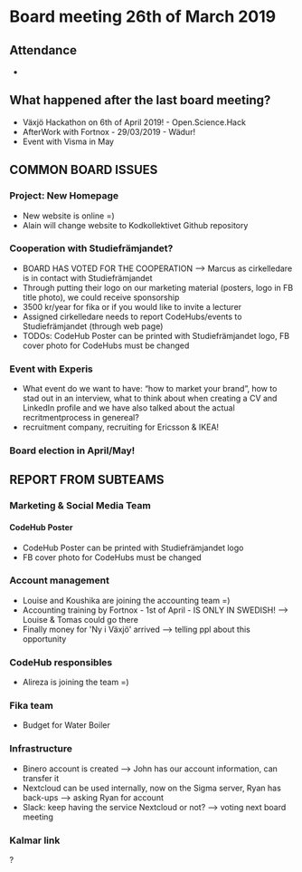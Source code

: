# Board meeting 26th of March 2019
## Attendance
- 

## What happened after the last board meeting? 
- Växjö Hackathon on 6th of April 2019! - Open.Science.Hack
- AfterWork with Fortnox - 29/03/2019 - Wädur!
- Event with Visma in May

## COMMON BOARD ISSUES
### Project: New Homepage
- New website is online =)
- Alain will change website to Kodkollektivet Github repository

### Cooperation with Studiefrämjandet?
- BOARD HAS VOTED FOR THE COOPERATION --> Marcus as cirkelledare is in contact with Studiefrämjandet
- Through putting their logo on our marketing material (posters, logo in FB title photo), we could receive sponsorship
- 3500 kr/year for fika or if you would like to invite a lecturer
- Assigned cirkelledare needs to report CodeHubs/events to Studiefrämjandet (through web page)
- TODOs: CodeHub Poster can be printed with Studiefrämjandet logo, FB cover photo for CodeHubs must be changed

### Event with Experis
- What event do we want to have: “how to market your brand”, how to stad out in an
interview, what to think about when creating a CV and LinkedIn
profile and we have also talked about the actual recritmentprocess in
genereal?
- recruitment company, recruiting for Ericsson & IKEA!

### Board election in April/May!

## REPORT FROM SUBTEAMS
### Marketing & Social Media Team
#### CodeHub Poster
- CodeHub Poster can be printed with Studiefrämjandet logo
- FB cover photo for CodeHubs must be changed

### Account management
- Louise and Koushika are joining the accounting team =)
- Accounting training by Fortnox - 1st of April - IS ONLY IN SWEDISH! --> Louise & Tomas could go there
- Finally money for 'Ny i Växjö' arrived --> telling ppl about this opportunity

### CodeHub responsibles
- Alireza is joining the team =)

### Fika team
- Budget for Water Boiler

### Infrastructure
- Binero account is created --> John has our account information, can transfer it
- Nextcloud can be used internally, now on the Sigma server, Ryan has back-ups --> asking Ryan for account
- Slack: keep having the service Nextcloud or not?  --> voting next board meeting

### Kalmar link
?
